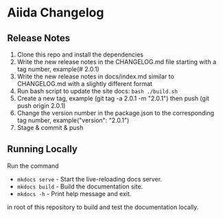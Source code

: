 # Aiida Changelog

## Release Notes 

1) Clone this repo and install the dependencies
2) Write the new release notes in the CHANGELOG.md file starting with a tag number, example(# 2.0.1)
3) Write the new release notes in docs/index.md similar to CHANGELOG.md with a slightly different format
4) Run bash script to update the site docs: `bash ./build.sh`
5) Create a new tag, example (git tag -a 2.0.1 -m "2.0.1") then push (git push origin 2.0.1)
6) Change the version number in the package.json to the corresponding tag number, example("version": "2.0.1")
7) Stage & commit & push

## Running Locally 

Run the command 
* `mkdocs serve` - Start the live-reloading docs server.
* `mkdocs build` - Build the documentation site.
* `mkdocs -h` - Print help message and exit.

in root of this repository to build and test the documentation locally.